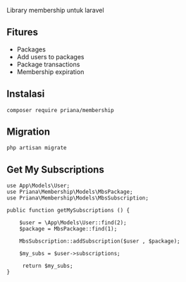 Library membership untuk laravel

## Fitures
* Packages
* Add users to packages
* Package transactions
* Membership expiration

## Instalasi
`composer require priana/membership`


## Migration
`php artisan migrate`

## Get My Subscriptions

    use App\Models\User;
    use Priana\Membership\Models\MbsPackage;
    use Priana\Membership\Models\MbsSubscription;

    public function getMySubscriptions () {

        $user = \App\Models\User::find(2);
        $package = MbsPackage::find(1);

        MbsSubscription::addSubscription($user , $package);

        $my_subs = $user->subscriptions;

         return $my_subs;
    }
